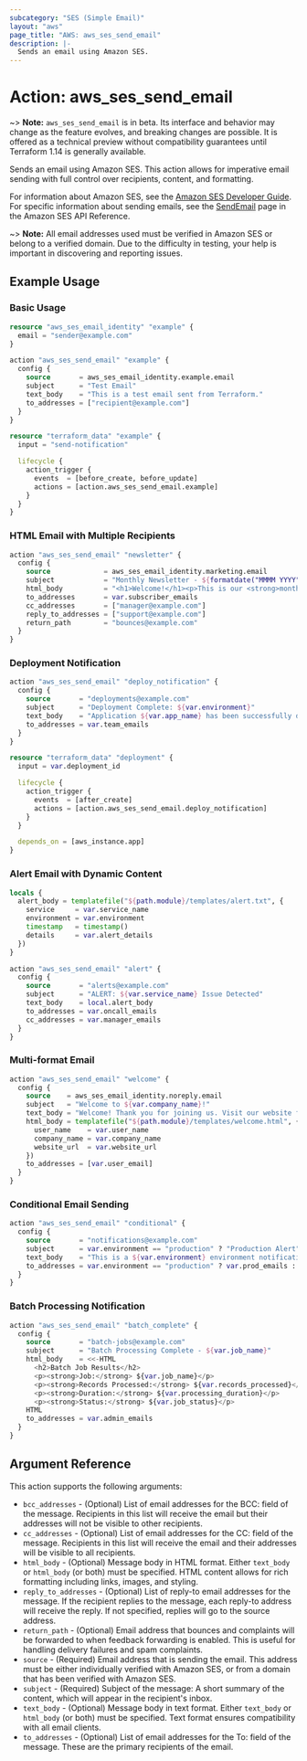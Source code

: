 ```yaml
---
subcategory: "SES (Simple Email)"
layout: "aws"
page_title: "AWS: aws_ses_send_email"
description: |-
  Sends an email using Amazon SES.
---
```


# Action: aws_ses_send_email

~> **Note:** `aws_ses_send_email` is in beta. Its interface and behavior may change as the feature evolves, and breaking changes are possible. It is offered as a technical preview without compatibility guarantees until Terraform 1.14 is generally available.

Sends an email using Amazon SES. This action allows for imperative email sending with full control over recipients, content, and formatting.

For information about Amazon SES, see the [Amazon SES Developer Guide](https://docs.aws.amazon.com/ses/latest/dg/). For specific information about sending emails, see the [SendEmail](https://docs.aws.amazon.com/ses/latest/APIReference/API_SendEmail.html) page in the Amazon SES API Reference.

~> **Note:** All email addresses used must be verified in Amazon SES or belong to a verified domain. Due to the difficulty in testing, your help is important in discovering and reporting issues.

## Example Usage

### Basic Usage

```terraform
resource "aws_ses_email_identity" "example" {
  email = "sender@example.com"
}

action "aws_ses_send_email" "example" {
  config {
    source       = aws_ses_email_identity.example.email
    subject      = "Test Email"
    text_body    = "This is a test email sent from Terraform."
    to_addresses = ["recipient@example.com"]
  }
}

resource "terraform_data" "example" {
  input = "send-notification"

  lifecycle {
    action_trigger {
      events  = [before_create, before_update]
      actions = [action.aws_ses_send_email.example]
    }
  }
}
```

### HTML Email with Multiple Recipients

```terraform
action "aws_ses_send_email" "newsletter" {
  config {
    source             = aws_ses_email_identity.marketing.email
    subject            = "Monthly Newsletter - ${formatdate("MMMM YYYY", timestamp())}"
    html_body          = "<h1>Welcome!</h1><p>This is our <strong>monthly newsletter</strong>.</p>"
    to_addresses       = var.subscriber_emails
    cc_addresses       = ["manager@example.com"]
    reply_to_addresses = ["support@example.com"]
    return_path        = "bounces@example.com"
  }
}
```

### Deployment Notification

```terraform
action "aws_ses_send_email" "deploy_notification" {
  config {
    source       = "deployments@example.com"
    subject      = "Deployment Complete: ${var.environment}"
    text_body    = "Application ${var.app_name} has been successfully deployed to ${var.environment}."
    to_addresses = var.team_emails
  }
}

resource "terraform_data" "deployment" {
  input = var.deployment_id

  lifecycle {
    action_trigger {
      events  = [after_create]
      actions = [action.aws_ses_send_email.deploy_notification]
    }
  }

  depends_on = [aws_instance.app]
}
```

### Alert Email with Dynamic Content

```terraform
locals {
  alert_body = templatefile("${path.module}/templates/alert.txt", {
    service     = var.service_name
    environment = var.environment
    timestamp   = timestamp()
    details     = var.alert_details
  })
}

action "aws_ses_send_email" "alert" {
  config {
    source       = "alerts@example.com"
    subject      = "ALERT: ${var.service_name} Issue Detected"
    text_body    = local.alert_body
    to_addresses = var.oncall_emails
    cc_addresses = var.manager_emails
  }
}
```

### Multi-format Email

```terraform
action "aws_ses_send_email" "welcome" {
  config {
    source    = aws_ses_email_identity.noreply.email
    subject   = "Welcome to ${var.company_name}!"
    text_body = "Welcome! Thank you for joining us. Visit our website for more information."
    html_body = templatefile("${path.module}/templates/welcome.html", {
      user_name    = var.user_name
      company_name = var.company_name
      website_url  = var.website_url
    })
    to_addresses = [var.user_email]
  }
}
```

### Conditional Email Sending

```terraform
action "aws_ses_send_email" "conditional" {
  config {
    source       = "notifications@example.com"
    subject      = var.environment == "production" ? "Production Alert" : "Test Alert"
    text_body    = "This is a ${var.environment} environment notification."
    to_addresses = var.environment == "production" ? var.prod_emails : var.dev_emails
  }
}
```

### Batch Processing Notification

```terraform
action "aws_ses_send_email" "batch_complete" {
  config {
    source       = "batch-jobs@example.com"
    subject      = "Batch Processing Complete - ${var.job_name}"
    html_body    = <<-HTML
      <h2>Batch Job Results</h2>
      <p><strong>Job:</strong> ${var.job_name}</p>
      <p><strong>Records Processed:</strong> ${var.records_processed}</p>
      <p><strong>Duration:</strong> ${var.processing_duration}</p>
      <p><strong>Status:</strong> ${var.job_status}</p>
    HTML
    to_addresses = var.admin_emails
  }
}
```

## Argument Reference

This action supports the following arguments:

* `bcc_addresses` - (Optional) List of email addresses for the BCC: field of the message. Recipients in this list will receive the email but their addresses will not be visible to other recipients.
* `cc_addresses` - (Optional) List of email addresses for the CC: field of the message. Recipients in this list will receive the email and their addresses will be visible to all recipients.
* `html_body` - (Optional) Message body in HTML format. Either `text_body` or `html_body` (or both) must be specified. HTML content allows for rich formatting including links, images, and styling.
* `reply_to_addresses` - (Optional) List of reply-to email addresses for the message. If the recipient replies to the message, each reply-to address will receive the reply. If not specified, replies will go to the source address.
* `return_path` - (Optional) Email address that bounces and complaints will be forwarded to when feedback forwarding is enabled. This is useful for handling delivery failures and spam complaints.
* `source` - (Required) Email address that is sending the email. This address must be either individually verified with Amazon SES, or from a domain that has been verified with Amazon SES.
* `subject` - (Required) Subject of the message: A short summary of the content, which will appear in the recipient's inbox.
* `text_body` - (Optional) Message body in text format. Either `text_body` or `html_body` (or both) must be specified. Text format ensures compatibility with all email clients.
* `to_addresses` - (Optional) List of email addresses for the To: field of the message. These are the primary recipients of the email.

